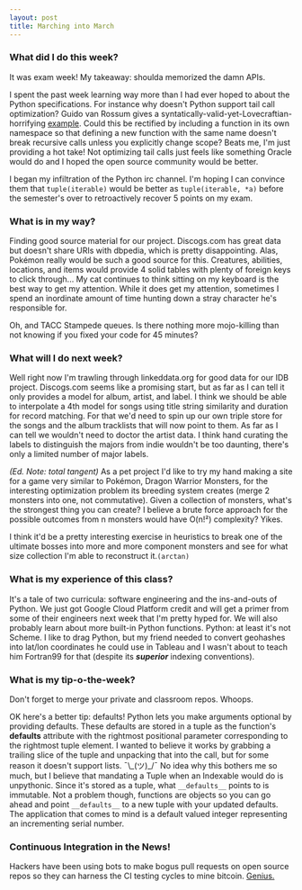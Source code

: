 ```yaml
---
layout: post
title: Marching into March
---
```


### What did I do this week?
It was exam week! My takeaway: shoulda memorized the damn APIs.

I spent the past week learning way more than I had ever hoped to about the Python specifications. For instance why doesn't Python support tail call optimization? Guido van Rossum gives a syntatically-valid-yet-Lovecraftian-horrifying [example](http://neopythonic.blogspot.com.au/2009/04/tail-recursion-elimination.html). Could this be rectified by including a function in its own namespace so that defining a new function with the same name doesn't break recursive calls unless you explicitly change scope? Beats me, I'm just providing a hot take! Not optimizing tail calls just feels like something Oracle would do and I hoped the open source community would be better.

I began my infiltration of the Python irc channel. I'm hoping I can convince them that `tuple(iterable)` would be better as `tuple(iterable, *a)` before the semester's over to retroactively recover 5 points on my exam.

### What is in my way?
Finding good source material for our project. Discogs.com has great data but doesn't share URIs with dbpedia, which is pretty disappointing. Alas, Pokémon really would be such a good source for this. Creatures, abilities, locations, and items would provide 4 solid tables with plenty of foreign keys to click through... My cat continues to think sitting on my keyboard is the best way to get my attention. While it does get my attention, sometimes I spend an inordinate amount of time hunting down a stray character he's responsible for.

Oh, and TACC Stampede queues. Is there nothing more mojo-killing than not knowing if you fixed your code for 45 minutes?

### What will I do next week?
Well right now I'm trawling through linkeddata.org for good data for our IDB project. Discogs.com seems like a promising start, but as far as I can tell it only provides a model for album, artist, and label. I think we should be able to interpolate a 4th model for songs using title string similarity and duration for record matching. For that we'd need to spin up our own triple store for the songs and the album tracklists that will now point to them. As far as I can tell we wouldn't need to doctor the artist data. I think hand curating the labels to distinguish the majors from indie wouldn't be too daunting, there's only a limited number of major labels.

_(Ed. Note: total tangent)_ As a pet project I'd like to try my hand making a site for a game very similar to Pokémon, Dragon Warrior Monsters, for the interesting optimization problem its breeding system creates (merge 2 monsters into one, not commutative). Given a collection of monsters, what's the strongest thing you can create? I believe a brute force approach for the possible outcomes from n monsters would have O(n!&sup2;) complexity? Yikes.

I think it'd be a pretty interesting exercise in heuristics to break one of the ultimate bosses into more and more component monsters and see for what size collection I'm able to reconstruct it.`(arctan)`

### What is my experience of this class?
It's a tale of two curricula: software engineering and the ins-and-outs of Python. We just got Google Cloud Platform credit and will get a primer from some of their engineers next week that I'm pretty hyped for. We will also probably learn about more built-in Python functions. Python: at least it's not Scheme. I like to drag Python, but my friend needed to convert geohashes into lat/lon coordinates he could use in Tableau and I wasn't about to teach him Fortran99 for that (despite its _**superior**_ indexing conventions).

### What is my **tip-o-the-week**?
Don't forget to merge your private and classroom repos. Whoops.

OK here's a better tip: defaults! Python lets you make arguments optional by providing defaults. These defaults are stored in a tuple as the function's __defaults__ attribute with the rightmost positional parameter corresponding to the rightmost tuple element. I wanted to believe it works by grabbing a trailing slice of the tuple and unpacking that into the call, but for some reason it doesn't support lists. ¯\\\_(ツ)_/¯ No idea why this bothers me so much, but I believe that mandating a Tuple when an Indexable would do is unpythonic. Since it's stored as a tuple, what `__defaults__` points to is immutable. Not a problem though, functions are objects so you can go ahead and point `__defaults__` to a new tuple with your updated defaults. The application that comes to mind is a default valued integer representing an incrementing serial number.

### Continuous Integration in the News!
Hackers have been using bots to make bogus pull requests on open source repos so they can harness the CI testing cycles to mine bitcoin. [Genius.](https://motherboard.vice.com/en_us/article/bitcoin-mining-github-open-source-bots)
